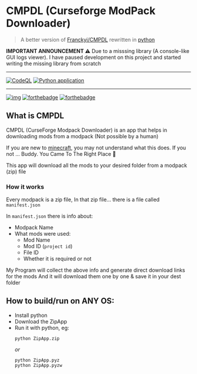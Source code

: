 # CMPDL (Curseforge ModPack Downloader)
> A better version of [Franckyi/CMPDL](https://github.com/Franckyi/CMPDL) rewritten in [python](https://python.org/about)

**IMPORTANT ANNOUNCEMENT :warning:** 
Due to a misssing library (A console-like GUI logs viewer). I have paused development on this project and started writing the missing library from scratch

---
[![CodeQL](https://github.com/Advik-B/CMPDL/actions/workflows/codeql.yml/badge.svg?branch=RewriteOnceMore)](https://github.com/Advik-B/CMPDL/actions/workflows/codeql.yml)
[![Python application](https://github.com/Advik-B/CMPDL/actions/workflows/python-app.yml/badge.svg?branch=RewriteOnceMore)](https://github.com/Advik-B/CMPDL/actions/workflows/python-app.yml)

---

[![img](https://img.shields.io/discord/931002932789399564?label=Discord&logo=discord&logoColor=5561f5&style=for-the-badge)](https://discord.gg/AxfhEeTJMw)
[![forthebadge](https://forthebadge.com/images/badges/made-with-python.svg)](https://python.org)
[![forthebadge](https://forthebadge.com/images/badges/powered-by-coffee.svg)](https://pornhub.com)


## What is CMPDL

CMPDL (CurseForge Modpack Downloader) is an app that helps in downloading mods from a modpack (Not possible by a human)

If you are new to [minecraft](https://minecraft.net), you may not understand what this does. If you not ... Buddy. You Came To The Right Place 🙂

This app will download all the mods to your desired folder from a modpack (zip) file

### How it works

Every modpack is a zip file, In that zip file... there is a file called `manifest.json`

In `manifest.json` there is info about:

- Modpack Name
- What mods were used:
  - Mod Name
  - Mod ID (`project id`)
  - File ID
  - Whether it is required or not

My Program will collect the above info and generate direct download links for the mods
And it will download them one by one & save it in your dest folder

## How to build/run on **ANY** OS:

- Install python
- Download the ZipApp
- Run it with python, eg:
  ```
  python ZipApp.zip
  ```
  *or*
  ```
  python ZipApp.pyz
  python ZipApp.pyzw
  ```

